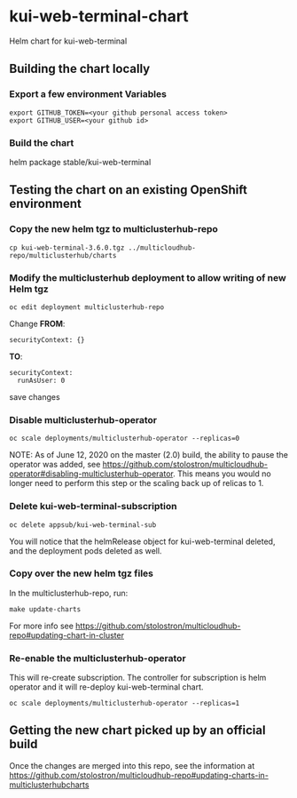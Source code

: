 # kui-web-terminal-chart
Helm chart for kui-web-terminal

## Building the chart locally
### Export a few environment Variables
```
export GITHUB_TOKEN=<your github personal access token>
export GITHUB_USER=<your github id>
```

### Build the chart
helm package stable/kui-web-terminal

## Testing the chart on an existing OpenShift environment
### Copy the new helm tgz to multiclusterhub-repo
```
cp kui-web-terminal-3.6.0.tgz ../multicloudhub-repo/multiclusterhub/charts
```

### Modify the multiclusterhub deployment to allow writing of new Helm tgz
```
oc edit deployment multiclusterhub-repo
```

Change **FROM**:
```
securityContext: {}
```

**TO**:
```
securityContext:
  runAsUser: 0
```
save changes


### Disable multiclusterhub-operator
```
oc scale deployments/multiclusterhub-operator --replicas=0
```
NOTE: As of June 12, 2020 on the master (2.0) build, the ability to pause the operator was added, see https://github.com/stolostron/multicloudhub-operator#disabling-multiclusterhub-operator.  This means you would no longer need to perform this step or the scaling back up of relicas to 1.

### Delete kui-web-terminal-subscription
```
oc delete appsub/kui-web-terminal-sub
```
You will notice that the helmRelease object for kui-web-terminal deleted, and the deployment pods deleted as well.

### Copy over the new helm tgz files
In the multiclusterhub-repo, run:
```
make update-charts
```
For more info see https://github.com/stolostron/multicloudhub-repo#updating-chart-in-cluster

### Re-enable the multiclusterhub-operator
This will re-create subscription. The controller for subscription is helm operator and it will re-deploy kui-web-terminal chart.
```
oc scale deployments/multiclusterhub-operator --replicas=1
```


## Getting the new chart picked up by an official build
Once the changes are merged into this repo, see the information at https://github.com/stolostron/multicloudhub-repo#updating-charts-in-multiclusterhubcharts
